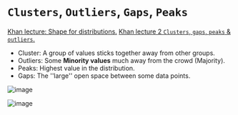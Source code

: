 # `Clusters`, `Outliers`, `Gaps`, `Peaks`

[Khan lecture: Shape for distributions.](https://www.khanacademy.org/math/cc-sixth-grade-math/cc-6th-data-statistics/cc-6-shape-of-data/v/shapes-of-distributions)
[Khan lecture 2 `Clusters`, `gaps`, `peaks` & `outliers`.](https://www.khanacademy.org/math/cc-sixth-grade-math/cc-6th-data-statistics/cc-6-shape-of-data/v/examples-analyzing-clusters-gaps-peaks-and-outliers-for-distributions)

- Cluster: A group of values sticks together away from other groups.
- Outliers: Some **Minority values** much away from the crowd (Majority).
- Peaks: Highest value in the distribution.
- Gaps: The ''large'' open space between some data points.
 

![image](https://user-images.githubusercontent.com/14041622/43673498-9f12e6e4-97f6-11e8-8e45-c7c67233a844.png)

![image](https://user-images.githubusercontent.com/14041622/43673503-c9741ee4-97f6-11e8-8b8d-772530cd45f9.png)
